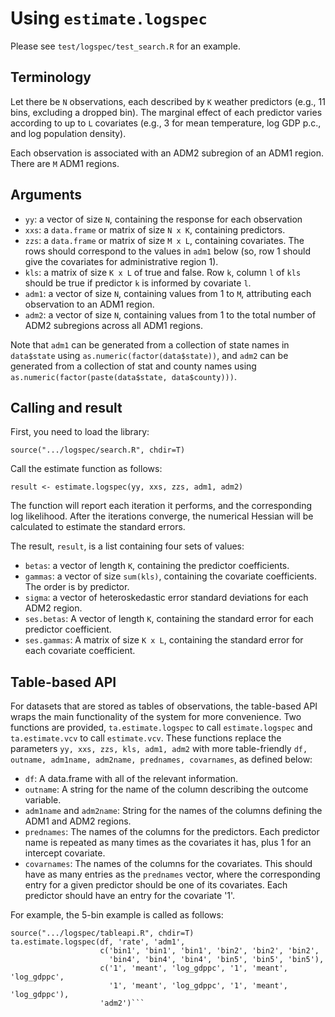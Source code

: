 # Using `estimate.logspec`

Please see `test/logspec/test_search.R` for an example.

## Terminology

Let there be `N` observations, each described by `K` weather
predictors (e.g., 11 bins, excluding a dropped bin).  The marginal
effect of each predictor varies according to up to `L` covariates
(e.g., 3 for mean temperature, log GDP p.c., and log population
density).

Each observation is associated with an ADM2 subregion of an ADM1
region.  There are `M` ADM1 regions.

## Arguments
 - `yy`: a vector of size `N`, containing the response for each observation
 - `xxs`: a `data.frame` or matrix of size `N x K`, containing predictors.
 - `zzs`: a `data.frame` or matrix of size `M x L`, containing covariates.  The rows should correspond to the values in `adm1` below (so, row 1 should give the covariates for administrative region 1).
 - `kls`: a matrix of size `K x L` of true and false.  Row `k`, column `l` of `kls` should be true if predictor `k` is informed by covariate `l`.
 - `adm1`: a vector of size `N`, containing values from 1 to `M`, attributing each observation to an ADM1 region.
 - `adm2`: a vector of size `N`, containing values from 1 to the total number of ADM2 subregions across all ADM1 regions.

Note that `adm1` can be generated from a collection of state names in
`data$state` using `as.numeric(factor(data$state))`, and `adm2` can be
generated from a collection of stat and county names using
`as.numeric(factor(paste(data$state, data$county)))`.

## Calling and result

First, you need to load the library:
```
source(".../logspec/search.R", chdir=T)
```

Call the estimate function as follows:
```
result <- estimate.logspec(yy, xxs, zzs, adm1, adm2)
```

The function will report each iteration it performs, and the
corresponding log likelihood.  After the iterations converge, the
numerical Hessian will be calculated to estimate the standard errors.

The result, `result`, is a list containing four sets of values:
 - `betas`: a vector of length `K`, containing the predictor coefficients.
 - `gammas`: a vector of size `sum(kls)`, containing the covariate coefficients.  The order is by predictor.
 - `sigma`: a vector of heteroskedastic error standard deviations for each ADM2 region.
 - `ses.betas`: A vector of length `K`, containing the standard error for each predictor coefficient.
 - `ses.gammas`: A matrix of size `K x L`, containing the standard error for each covariate coefficient.

## Table-based API

For datasets that are stored as tables of observations, the
table-based API wraps the main functionality of the system for more
convenience.  Two functions are provided, `ta.estimate.logspec` to
call `estimate.logspec` and `ta.estimate.vcv` to call `estimate.vcv`.
These functions replace the parameters `yy, xxs, zzs, kls, adm1, adm2`
with more table-friendly `df, outname, adm1name, adm2name, prednames,
covarnames`, as defined below:

 - `df`: A data.frame with all of the relevant information.
 - `outname`: A string for the name of the column describing the outcome variable.
 - `adm1name` and `adm2name`: String for the names of the columns defining the ADM1 and ADM2 regions.
 - `prednames`: The names of the columns for the predictors.  Each predictor name is repeated as many times as the covariates it has, plus 1 for an intercept covariate.
 - `covarnames`: The names of the columns for the covariates.  This should have as many entries as the `prednames` vector, where the corresponding entry for a given predictor should be one of its covariates.  Each predictor should have an entry for the covariate '1'.

For example, the 5-bin example is called as follows:
```
source(".../logspec/tableapi.R", chdir=T)
ta.estimate.logspec(df, 'rate', 'adm1',
                    c('bin1', 'bin1', 'bin1', 'bin2', 'bin2', 'bin2',
                      'bin4', 'bin4', 'bin4', 'bin5', 'bin5', 'bin5'),
                    c('1', 'meant', 'log_gdppc', '1', 'meant', 'log_gdppc',
                      '1', 'meant', 'log_gdppc', '1', 'meant', 'log_gdppc'),
				    'adm2')```
